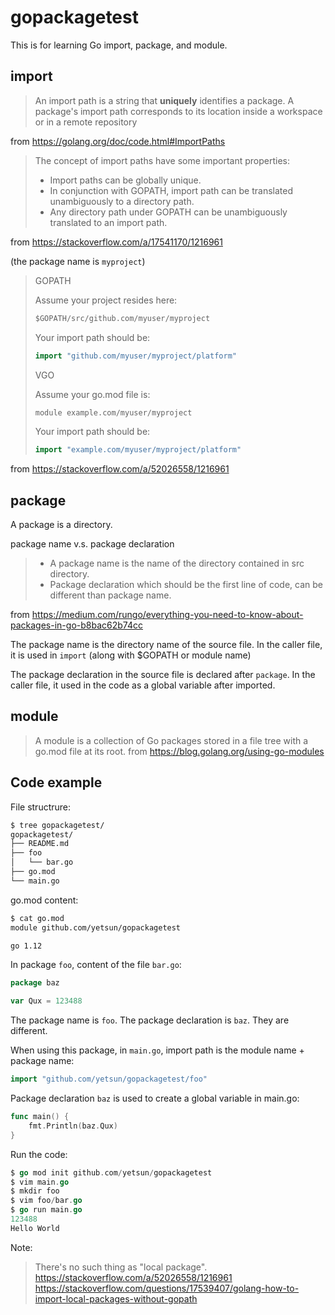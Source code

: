 # gopackagetest

This is for learning Go import, package, and module.

## import

> An import path is a string that **uniquely** identifies a package. A package's import path corresponds to its location inside a workspace or in a remote repository

from https://golang.org/doc/code.html#ImportPaths

> The concept of import paths have some important properties:
>
> - Import paths can be globally unique.
> - In conjunction with GOPATH, import path can be translated unambiguously to a directory path.
> - Any directory path under GOPATH can be unambiguously translated to an import path.

from https://stackoverflow.com/a/17541170/1216961

(the package name is `myproject`)
> GOPATH
>
> Assume your project resides here:
>
>```go 
> $GOPATH/src/github.com/myuser/myproject
>```
>
>Your import path should be:
>
>```go 
> import "github.com/myuser/myproject/platform"
>```
>VGO
>
>Assume your go.mod file is:
>
>```go 
>module example.com/myuser/myproject
>```
>Your import path should be:
>
>```go 
>import "example.com/myuser/myproject/platform"
>```

from https://stackoverflow.com/a/52026558/1216961

## package

A package is a directory.

package name v.s. package declaration

> - A package name is the name of the directory contained in src directory.
> - Package declaration which should be the first line of code, can be different than package name.

from https://medium.com/rungo/everything-you-need-to-know-about-packages-in-go-b8bac62b74cc

The package name is the directory name of the source file. In the caller file, it is used in `import` (along with $GOPATH or module name)

The package declaration in the source file is declared after `package`. In the caller file, it used in the code as a global variable after imported.

## module

> A module is a collection of Go packages stored in a file tree with a go.mod file at its root.
from https://blog.golang.org/using-go-modules

## Code example

File structrure:

```bash
$ tree gopackagetest/
gopackagetest/
├── README.md
├── foo
│   └── bar.go
├── go.mod
└── main.go
```

go.mod content:

```bash
$ cat go.mod
module github.com/yetsun/gopackagetest

go 1.12
```

In package `foo`, content of the file `bar.go`:

```go
package baz

var Qux = 123488
```

The package name is `foo`. The package declaration is `baz`. They are different. 

When using this package, in `main.go`, import path is the module name + package name:

```go
import "github.com/yetsun/gopackagetest/foo"
```

Package declaration `baz` is used to create a global variable in main.go:

```go
func main() {
    fmt.Println(baz.Qux)
}
```

Run the code:

```go
$ go mod init github.com/yetsun/gopackagetest
$ vim main.go
$ mkdir foo
$ vim foo/bar.go
$ go run main.go
123488
Hello World
```

Note:
> There's no such thing as "local package".
https://stackoverflow.com/a/52026558/1216961
https://stackoverflow.com/questions/17539407/golang-how-to-import-local-packages-without-gopath
